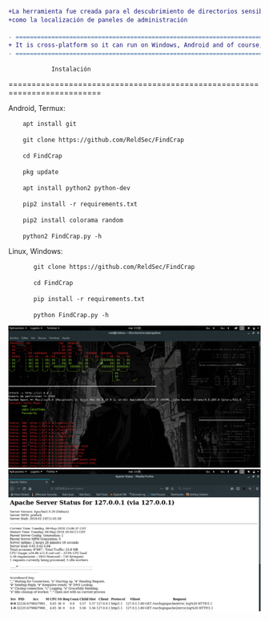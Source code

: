 ```diff

+La herramienta fue creada para el descubrimiento de directorios sensibles en aplicaciones web así
+como la localización de paneles de administración

- ==========================================================================
+ It is cross-platform so it can run on Windows, Android and of course, Linux
- ==========================================================================

```

			    Instalación

==========================================================================

Android, Termux:

		apt install git
		
		git clone https://github.com/ReldSec/FindCrap
		
		cd FindCrap
		
		pkg update
		
		apt install python2 python-dev
		
		pip2 install -r requirements.txt
		
		pip2 install colorama random
		
		python2 FindCrap.py -h


Linux, Windows:

	       git clone https://github.com/ReldSec/FindCrap
	       
	       cd FindCrap
	       
	       pip install -r requirements.txt
	       
	       python FindCrap.py -h

![alt text](https://github.com/ReldSec/FindCrap/blob/master/dbcore/FIndCrap_Start.png)
![alt text](https://github.com/ReldSec/FindCrap/blob/master/dbcore/Status.png)
